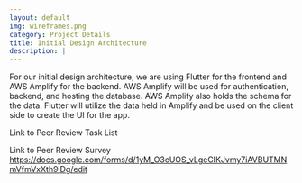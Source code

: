```yaml
---
layout: default
img: wireframes.png
category: Project Details
title: Initial Design Architecture
description: |
---
```

For our initial design architecture, we are using Flutter for the frontend and AWS Amplify for the backend. AWS Amplify will be used for authentication, backend, and hosting the database. AWS Amplify also holds the schema for the data. Flutter will utilize the data held in Amplify and be used on the client side to create the UI for the app.

Link to Peer Review Task List


Link to Peer Review Survey
https://docs.google.com/forms/d/1yM_O3cUOS_vLgeCIKJvmy7iAVBUTMNmVfmVxXth9lDg/edit
